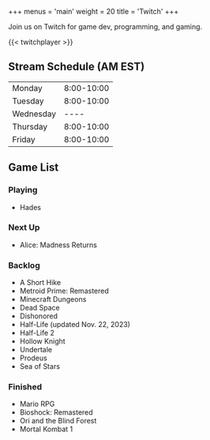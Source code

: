 +++
menus = 'main'
weight = 20
title = 'Twitch'
+++

Join us on Twitch for game dev, programming, and gaming.

{{< twitchplayer >}}


## Stream Schedule (AM EST)
|              |            |
|--------------|------------|
| Monday       | 8:00-10:00 |
| Tuesday      | 8:00-10:00 |
| Wednesday    | ----       |
| Thursday     | 8:00-10:00 |
| Friday       | 8:00-10:00 |


## Game List
### Playing
* Hades

### Next Up
* Alice: Madness Returns

### Backlog
* A Short Hike
* Metroid Prime: Remastered
* Minecraft Dungeons
* Dead Space
* Dishonored
* Half-Life (updated Nov. 22, 2023)
* Half-Life 2
* Hollow Knight
* Undertale 
* Prodeus 
* Sea of Stars

### Finished 
* Mario RPG
* Bioshock: Remastered
* Ori and the Blind Forest
* Mortal Kombat 1
